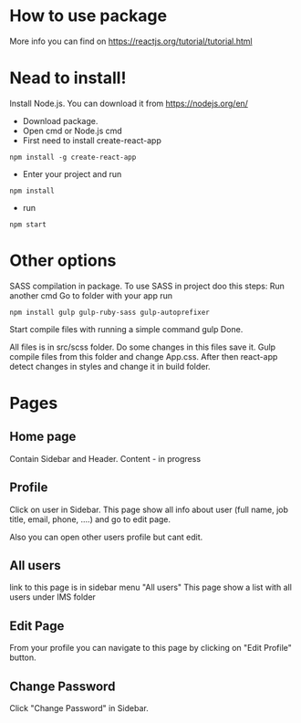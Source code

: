 # How to use package
More info you can find on https://reactjs.org/tutorial/tutorial.html

# Nead to install!
Install Node.js. You can download it from https://nodejs.org/en/

- Download package.
- Open cmd or Node.js cmd
- First need to install create-react-app
```
npm install -g create-react-app
```
- Enter your project and run
```
npm install
```
- run 
```
npm start
```

# Other options

SASS compilation in package.
To use SASS in project doo this steps:
Run another cmd
Go to folder with your app
run 
```
npm install gulp gulp-ruby-sass gulp-autoprefixer
```
Start compile files with running a simple command gulp
Done.

All files is in src/scss folder. Do some changes in this files save it. Gulp compile files from this folder and change App.css. After then react-app detect changes in styles and change it in build folder.


# Pages

## Home page 
Contain Sidebar and Header. 
Content - in progress

## Profile
Click on user in Sidebar. 
This page show all info about user (full name, job title, email, phone, ....) and go to edit page.

Also you can open other users profile but cant edit.

## All users
link to this page is in sidebar menu "All users"
This page show a list with all users under IMS folder

## Edit Page
From your profile you can navigate to this page by clicking on "Edit Profile" button.

## Change Password
Click "Change Password" in Sidebar. 